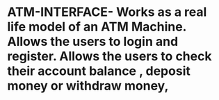 # ATM-INTERFACE-   Works as a real life model of an ATM Machine. Allows the users to login and register. Allows the users to check their account balance , deposit money or withdraw money,
